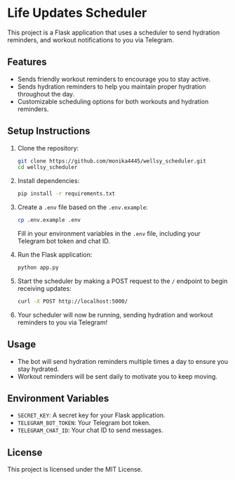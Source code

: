 # Life Updates Scheduler

This project is a Flask application that uses a scheduler to send hydration reminders, and workout notifications to you via Telegram.

## Features

- Sends friendly workout reminders to encourage you to stay active.
- Sends hydration reminders to help you maintain proper hydration throughout the day.
- Customizable scheduling options for both workouts and hydration reminders.

## Setup Instructions

1. Clone the repository:

    ```bash
    git clone https://github.com/monika4445/wellsy_scheduler.git
    cd wellsy_scheduler
    ```

2. Install dependencies:

    ```bash
    pip install -r requirements.txt
    ```

3. Create a `.env` file based on the `.env.example`:

    ```bash
    cp .env.example .env
    ```

    Fill in your environment variables in the `.env` file, including your Telegram bot token and chat ID.

4. Run the Flask application:

    ```bash
    python app.py
    ```

5. Start the scheduler by making a POST request to the `/` endpoint to begin receiving updates:

    ```bash
    curl -X POST http://localhost:5000/
    ```

6. Your scheduler will now be running, sending hydration and workout reminders to you via Telegram!

## Usage

- The bot will send hydration reminders multiple times a day to ensure you stay hydrated.
- Workout reminders will be sent daily to motivate you to keep moving.

## Environment Variables

- `SECRET_KEY`: A secret key for your Flask application.
- `TELEGRAM_BOT_TOKEN`: Your Telegram bot token.
- `TELEGRAM_CHAT_ID`: Your chat ID to send messages.

## License

This project is licensed under the MIT License.
